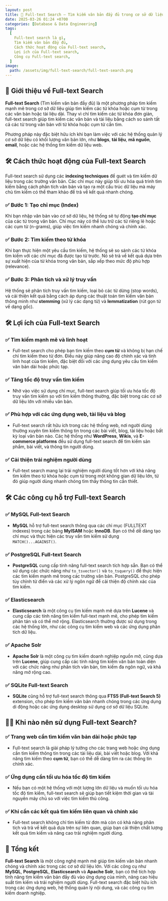 ```yaml
---
layout: post
title: 🚀 Full-text Search – Tìm kiếm văn bản đầy đủ trong cơ sở dữ liệu
date: 2025-03-26 01:24 +0700
categories: [Database & Data Engineering]
tags:
  [
    Full-text search là gì,
    Tìm kiếm văn bản đầy đủ,
    Cách thức hoạt động của Full-text search,
    Lợi ích của Full-text search,
    Công cụ Full-text search,
  ]
image:
  path: /assets/img/full-text-search/full-text-search.png
---
```


## 🎯 **Giới thiệu về Full-text Search**
**Full-text Search** (Tìm kiếm văn bản đầy đủ) là một phương pháp tìm kiếm mạnh mẽ trong cơ sở dữ liệu giúp tìm kiếm các từ khóa hoặc cụm từ trong các văn bản hoặc tài liệu dài. Thay vì chỉ tìm kiếm các từ khóa đơn giản, full-text search giúp tìm kiếm các văn bản và tài liệu bằng cách so sánh tất cả các từ trong văn bản với từ khóa hoặc cụm từ cần tìm.

Phương pháp này đặc biệt hữu ích khi bạn làm việc với các hệ thống quản lý cơ sở dữ liệu có khối lượng văn bản lớn, như **blogs**, **tài liệu**, **mã nguồn**, **email**, hoặc các hệ thống tìm kiếm dữ liệu web.

## 🛠️ **Cách thức hoạt động của Full-text Search**
Full-text search sử dụng các **indexing techniques** để quét và tìm kiếm dữ liệu trong các trường văn bản. Các chỉ mục này giúp tối ưu hóa quá trình tìm kiếm bằng cách phân tích văn bản và tạo ra một cấu trúc dữ liệu mà máy chủ tìm kiếm có thể tham khảo để trả về kết quả nhanh chóng.

### ✅ **Bước 1: Tạo chỉ mục (Index)**
Khi bạn nhập văn bản vào cơ sở dữ liệu, hệ thống sẽ tự động **tạo chỉ mục** của các từ trong văn bản. Chỉ mục này có thể lưu trữ các từ riêng lẻ hoặc các cụm từ (n-grams), giúp việc tìm kiếm nhanh chóng và chính xác.

### ✅ **Bước 2: Tìm kiếm theo từ khóa**
Khi bạn thực hiện một yêu cầu tìm kiếm, hệ thống sẽ so sánh các từ khóa tìm kiếm với các chỉ mục đã được tạo từ trước. Nó sẽ trả về kết quả dựa trên sự xuất hiện của từ khóa trong văn bản, sắp xếp theo mức độ phù hợp (relevance).

### ✅ **Bước 3: Phân tích và xử lý truy vấn**
Hệ thống sẽ phân tích truy vấn tìm kiếm, loại bỏ các từ dừng (stop words), và cải thiện kết quả bằng cách áp dụng các thuật toán tìm kiếm văn bản thông minh như **stemming** (xử lý các dạng từ) và **lemmatization** (rút gọn từ về dạng gốc).

## 🛠️ **Lợi ích của Full-text Search**
### ✅ **Tìm kiếm mạnh mẽ và linh hoạt**
- Full-text search cho phép bạn tìm kiếm theo **cụm từ** và không bị hạn chế chỉ tìm kiếm theo từ đơn. Điều này giúp nâng cao độ chính xác và tính linh hoạt của tìm kiếm, đặc biệt đối với các ứng dụng yêu cầu tìm kiếm văn bản dài hoặc phức tạp.

### ✅ **Tăng tốc độ truy vấn tìm kiếm**
- Nhờ vào việc sử dụng chỉ mục, full-text search giúp tối ưu hóa tốc độ truy vấn tìm kiếm so với tìm kiếm thông thường, đặc biệt trong các cơ sở dữ liệu lớn với nhiều văn bản.

### ✅ **Phù hợp với các ứng dụng web, tài liệu và blog**
- Full-text search rất hữu ích trong các hệ thống web, nơi người dùng thường xuyên tìm kiếm thông tin trong các bài viết, blog, tài liệu hoặc bất kỳ loại văn bản nào. Các hệ thống như **WordPress**, **Wikis**, và **E-commerce platforms** đều sử dụng full-text search để tìm kiếm sản phẩm, bài viết, và thông tin người dùng.

### ✅ **Cải thiện trải nghiệm người dùng**
- Full-text search mang lại trải nghiệm người dùng tốt hơn với khả năng tìm kiếm theo từ khóa hoặc cụm từ trong một không gian dữ liệu lớn, từ đó giúp người dùng nhanh chóng tìm thấy thông tin cần thiết.

## 🛠️ **Các công cụ hỗ trợ Full-text Search**
### ✅ **MySQL Full-text Search**
- **MySQL** hỗ trợ full-text search thông qua các chỉ mục (FULLTEXT indexes) trong các bảng **MyISAM** hoặc **InnoDB**. Bạn có thể dễ dàng tạo chỉ mục và thực hiện các truy vấn tìm kiếm sử dụng `MATCH()...AGAINST()`.

### ✅ **PostgreSQL Full-text Search**
- **PostgreSQL** cung cấp tính năng full-text search tích hợp sẵn. Bạn có thể sử dụng các chức năng như `to_tsvector()` và `to_tsquery()` để thực hiện các tìm kiếm mạnh mẽ trong các trường văn bản. PostgreSQL cho phép tùy chỉnh từ điển và các xử lý ngôn ngữ để cải thiện độ chính xác của tìm kiếm.

### ✅ **Elasticsearch**
- **Elasticsearch** là một công cụ tìm kiếm mạnh mẽ dựa trên **Lucene** và cung cấp các tính năng tìm kiếm full-text mạnh mẽ, cho phép tìm kiếm phân tán và có thể mở rộng. Elasticsearch thường được sử dụng trong các hệ thống lớn, như các công cụ tìm kiếm web và các ứng dụng phân tích dữ liệu.

### ✅ **Apache Solr**
- **Apache Solr** là một công cụ tìm kiếm doanh nghiệp nguồn mở, cũng dựa trên **Lucene**, giúp cung cấp các tính năng tìm kiếm văn bản toàn diện với các chức năng như phân tích văn bản, tìm kiếm đa ngôn ngữ, và khả năng mở rộng cao.

### ✅ **SQLite Full-text Search**
- **SQLite** cũng hỗ trợ full-text search thông qua **FTS5 (Full-text Search 5)** extension, cho phép tìm kiếm văn bản nhanh chóng trong các ứng dụng di động hoặc các ứng dụng desktop sử dụng cơ sở dữ liệu SQLite.

## 🧑‍💻 **Khi nào nên sử dụng Full-text Search?**
### ✅ **Trang web cần tìm kiếm văn bản dài hoặc phức tạp**
- Full-text search là giải pháp lý tưởng cho các trang web hoặc ứng dụng cần tìm kiếm thông tin trong các tài liệu dài, bài viết hoặc blog. Với khả năng tìm kiếm theo **cụm từ**, bạn có thể dễ dàng tìm ra các thông tin chính xác.

### ✅ **Ứng dụng cần tối ưu hóa tốc độ tìm kiếm**
- Nếu bạn có một hệ thống với một lượng lớn dữ liệu và muốn tối ưu hóa tốc độ tìm kiếm, full-text search sẽ giúp bạn tiết kiệm thời gian và tài nguyên máy chủ so với việc tìm kiếm thủ công.

### ✅ **Khi cần các kết quả tìm kiếm liên quan và chính xác**
- Full-text search không chỉ tìm kiếm từ đơn mà còn có khả năng phân tích và trả về kết quả dựa trên sự liên quan, giúp bạn cải thiện chất lượng kết quả tìm kiếm và nâng cao trải nghiệm người dùng.

## 🚀 **Tổng kết**
**Full-text Search** là một công nghệ mạnh mẽ giúp tìm kiếm văn bản nhanh chóng và chính xác trong các cơ sở dữ liệu lớn. Với các công cụ như **MySQL**, **PostgreSQL**, **Elasticsearch** và **Apache Solr**, bạn có thể tích hợp tính năng tìm kiếm văn bản đầy đủ vào ứng dụng của mình, nâng cao hiệu suất tìm kiếm và trải nghiệm người dùng. Full-text search đặc biệt hữu ích trong các ứng dụng web, hệ thống quản lý nội dung, và các công cụ tìm kiếm doanh nghiệp.